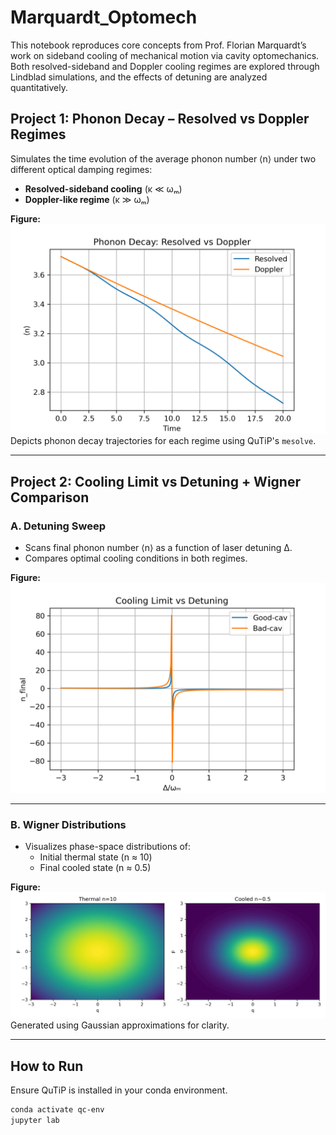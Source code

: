 # Marquardt_Optomech

This notebook reproduces core concepts from Prof. Florian Marquardt’s work on sideband cooling of mechanical motion via cavity optomechanics. Both resolved-sideband and Doppler cooling regimes are explored through Lindblad simulations, and the effects of detuning are analyzed quantitatively.

## Project 1: Phonon Decay – Resolved vs Doppler Regimes

Simulates the time evolution of the average phonon number ⟨n⟩ under two different optical damping regimes:

- **Resolved-sideband cooling** (κ ≪ ωₘ)
- **Doppler-like regime** (κ ≫ ωₘ)

**Figure:**  
![photon_decay](phonon_decay.png)  
Depicts phonon decay trajectories for each regime using QuTiP's `mesolve`.

---

## Project 2: Cooling Limit vs Detuning + Wigner Comparison

### A. Detuning Sweep

- Scans final phonon number ⟨n⟩ as a function of laser detuning Δ.
- Compares optimal cooling conditions in both regimes.

**Figure:**  
![cooling_vs_detuning](cooling_vs_detuning.png)

---

### B. Wigner Distributions

- Visualizes phase-space distributions of:
  - Initial thermal state (n ≈ 10)
  - Final cooled state (n ≈ 0.5)

**Figure:**  
![wigner_thermal_vs_cooled](wigner_thermal_vs_cooled.png)  
Generated using Gaussian approximations for clarity.

---

## How to Run

Ensure QuTiP is installed in your conda environment.

```bash
conda activate qc-env
jupyter lab

